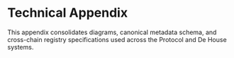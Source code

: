 # Technical Appendix

This appendix consolidates diagrams, canonical metadata schema, and cross-chain registry specifications used across the Protocol and De House systems.